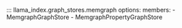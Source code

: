 ::: llama_index.graph_stores.memgraph
options:
members: - MemgraphGraphStore - MemgraphPropertyGraphStore
